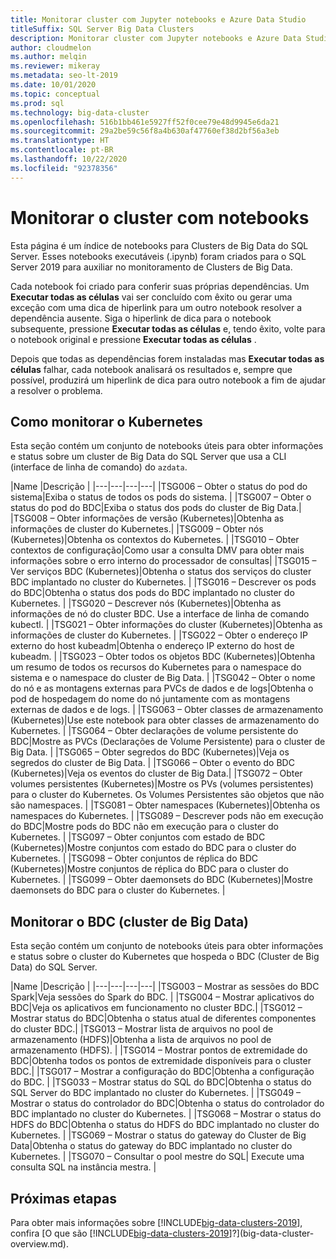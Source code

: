 ```yaml
---
title: Monitorar cluster com Jupyter notebooks e Azure Data Studio
titleSuffix: SQL Server Big Data Clusters
description: Monitorar cluster com Jupyter notebooks e Azure Data Studio no cluster de Big Data do SQL Server 2019.
author: cloudmelon
ms.author: melqin
ms.reviewer: mikeray
ms.metadata: seo-lt-2019
ms.date: 10/01/2020
ms.topic: conceptual
ms.prod: sql
ms.technology: big-data-cluster
ms.openlocfilehash: 516b1bb461e5927ff52f0cee79e48d9945e6da21
ms.sourcegitcommit: 29a2be59c56f8a4b630af47760ef38d2bf56a3eb
ms.translationtype: HT
ms.contentlocale: pt-BR
ms.lasthandoff: 10/22/2020
ms.locfileid: "92378356"
---
```

# <a name="monitoring-cluster-with-notebooks"></a>Monitorar o cluster com notebooks

Esta página é um índice de notebooks para Clusters de Big Data do SQL Server. Esses notebooks executáveis (.ipynb) foram criados para o SQL Server 2019 para auxiliar no monitoramento de Clusters de Big Data.

Cada notebook foi criado para conferir suas próprias dependências. Um **Executar todas as células** vai ser concluído com êxito ou gerar uma exceção com uma dica de hiperlink para um outro notebook resolver a dependência ausente. Siga o hiperlink de dica para o notebook subsequente, pressione **Executar todas as células** e, tendo êxito, volte para o notebook original e pressione **Executar todas as células** .

Depois que todas as dependências forem instaladas mas **Executar todas as células** falhar, cada notebook analisará os resultados e, sempre que possível, produzirá um hiperlink de dica para outro notebook a fim de ajudar a resolver o problema.


## <a name="monitoring-kubernetes"></a>Como monitorar o Kubernetes

Esta seção contém um conjunto de notebooks úteis para obter informações e status sobre um cluster de Big Data do SQL Server que usa a CLI (interface de linha de comando) do `azdata`.

|Name |Descrição |
|---|---|---|---|
|TSG006 – Obter o status do pod do sistema|Exiba o status de todos os pods do sistema. |
|TSG007 – Obter o status do pod do BDC|Exiba o status dos pods do cluster de Big Data.|
|TSG008 – Obter informações de versão (Kubernetes)|Obtenha as informações de cluster do Kubernetes.|
|TSG009 – Obter nós (Kubernetes)|Obtenha os contextos do Kubernetes. |
|TSG010 – Obter contextos de configuração|Como usar a consulta DMV para obter mais informações sobre o erro interno do processador de consultas|
|TSG015 – Ver serviços BDC (Kubernetes)|Obtenha o status dos serviços do cluster BDC implantado no cluster do Kubernetes. |
|TSG016 – Descrever os pods do BDC|Obtenha o status dos pods do BDC implantado no cluster do Kubernetes. |
|TSG020 – Descrever nós (Kubernetes)|Obtenha as informações de nó do cluster BDC. Use a interface de linha de comando kubectl. |
|TSG021 – Obter informações do cluster (Kubernetes)|Obtenha as informações de cluster do Kubernetes. |
|TSG022 – Obter o endereço IP externo do host kubeadm|Obtenha o endereço IP externo do host de kubeadm. |
|TSG023 – Obter todos os objetos BDC (Kubernetes)|Obtenha um resumo de todos os recursos do Kubernetes para o namespace do sistema e o namespace do cluster de Big Data. |
|TSG042 – Obter o nome do nó e as montagens externas para PVCs de dados e de logs|Obtenha o pod de hospedagem do nome do nó juntamente com as montagens externas de dados e de logs. |
|TSG063 – Obter classes de armazenamento (Kubernetes)|Use este notebook para obter classes de armazenamento do Kubernetes. |
|TSG064 – Obter declarações de volume persistente do BDC|Mostre as PVCs (Declarações de Volume Persistente) para o cluster de Big Data. |
|TSG065 – Obter segredos do BDC (Kubernetes)|Veja os segredos do cluster de Big Data. |
|TSG066 – Obter o evento do BDC (Kubernetes)|Veja os eventos do cluster de Big Data.|
|TSG072 – Obter volumes persistentes (Kubernetes)|Mostre os PVs (volumes persistentes) para o cluster do Kubernetes. Os Volumes Persistentes são objetos que não são namespaces. |
|TSG081 – Obter namespaces (Kubernetes)|Obtenha os namespaces do Kubernetes. |
|TSG089 – Descrever pods não em execução do BDC|Mostre pods do BDC não em execução para o cluster do Kubernetes. |
|TSG097 – Obter conjuntos com estado de BDC (Kubernetes)|Mostre conjuntos com estado do BDC para o cluster do Kubernetes. |
|TSG098 – Obter conjuntos de réplica do BDC (Kubernetes)|Mostre conjuntos de réplica do BDC para o cluster do Kubernetes. |
|TSG099 – Obter daemonsets do BDC (Kubernetes)|Mostre daemonsets do BDC para o cluster do Kubernetes. |


## <a name="monitor-big-data-cluster-bdc"></a>Monitorar o BDC (cluster de Big Data)

Esta seção contém um conjunto de notebooks úteis para obter informações e status sobre o cluster do Kubernetes que hospeda o BDC (Cluster de Big Data) do SQL Server.

|Name |Descrição |
|---|---|---|---|
|TSG003 – Mostrar as sessões do BDC Spark|Veja sessões do Spark do BDC. |
|TSG004 – Mostrar aplicativos do BDC|Veja os aplicativos em funcionamento no cluster BDC.|
|TSG012 – Mostrar status do BDC|Obtenha o status atual de diferentes componentes do cluster BDC.|
|TSG013 – Mostrar lista de arquivos no pool de armazenamento (HDFS)|Obtenha a lista de arquivos no pool de armazenamento (HDFS). |
|TSG014 – Mostrar pontos de extremidade do BDC|Obtenha todos os pontos de extremidade disponíveis para o cluster BDC.|
|TSG017 – Mostrar a configuração do BDC|Obtenha a configuração do BDC. |
|TSG033 – Mostrar status do SQL do BDC|Obtenha o status do SQL Server do BDC implantado no cluster do Kubernetes. |
|TSG049 – Mostrar o status do controlador do BDC|Obtenha o status do controlador do BDC implantado no cluster do Kubernetes. |
|TSG068 – Mostrar o status do HDFS do BDC|Obtenha o status do HDFS do BDC implantado no cluster do Kubernetes. |
|TSG069 – Mostrar o status do gateway do Cluster de Big Data|Obtenha o status do gateway do BDC implantado no cluster do Kubernetes. |
|TSG070 – Consultar o pool mestre do SQL| Execute uma consulta SQL na instância mestra. |

## <a name="next-steps"></a>Próximas etapas

Para obter mais informações sobre [!INCLUDE[big-data-clusters-2019](../includes/ssbigdataclusters-ss-nover.md)], confira [O que são [!INCLUDE[big-data-clusters-2019](../includes/ssbigdataclusters-ver15.md)]?](big-data-cluster-overview.md).
